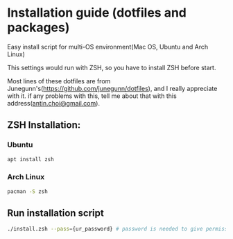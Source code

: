 # Installation guide (dotfiles and packages)

Easy install script for multi-OS environment(Mac OS, Ubuntu and Arch Linux)

This settings would run with ZSH, so you have to install ZSH before start.

Most lines of these dotfiles are from Junegunn's(https://github.com/junegunn/dotfiles), and I really appreciate with it. if any problems with this, tell me about that with this address(antin.choi@gmail.com).

## ZSH Installation:

### Ubuntu

```zsh
apt install zsh
```

### Arch Linux

```zsh
pacman -S zsh
```

## Run installation script

```zsh
./install.zsh --pass={ur_password} # password is needed to give permission to install system packages
```

